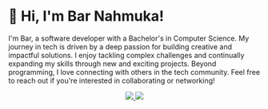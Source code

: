 # 👋 Hi, I'm Bar Nahmuka!

I'm Bar, a software developer with a Bachelor's in Computer Science. My journey in tech is driven by a deep passion for building creative and impactful solutions.
I enjoy tackling complex challenges and continually expanding my skills through new and exciting projects.
Beyond programming, I love connecting with others in the tech community. Feel free to reach out if you're interested in collaborating or networking!


<p align="center">
  <a href="https://skillicons.dev">
  <img src="https://skillicons.dev/icons?i=git,github,react,redux,,nextjs,nodejs,express,bootstrap,heroku,linux,firebase,mongodb,mysql,postman" />
    <img src="https://skillicons.dev/icons?i=html,css,c,cs,cpp,js,java,py" />
  </a>
</p>
<!--





